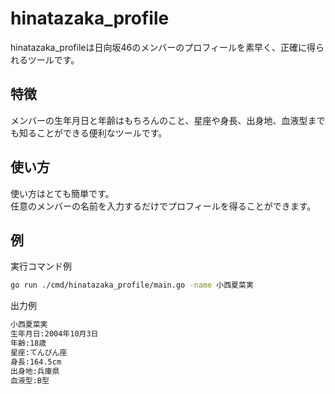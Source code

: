 # hinatazaka_profile

hinatazaka_profileは日向坂46のメンバーのプロフィールを素早く、正確に得られるツールです。

## 特徴

メンバーの生年月日と年齢はもちろんのこと、星座や身長、出身地、血液型までも知ることができる便利なツールです。

## 使い方

使い方はとても簡単です。  
任意のメンバーの名前を入力するだけでプロフィールを得ることができます。

## 例

実行コマンド例

```bash
go run ./cmd/hinatazaka_profile/main.go -name 小西夏菜実
```

出力例

```bash
小西夏菜実
生年月日:2004年10月3日
年齢:18歳
星座:てんびん座
身長:164.5cm
出身地:兵庫県
血液型:B型
```
